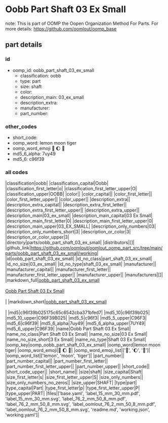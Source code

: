 # Oobb Part Shaft 03 Ex Small  

note: This is part of OOMP the Oopen Organization Method For Parts. For more details: https://github.com/oomlout/oomp_base

##  part details





### id
* oomp_id: oobb_part_shaft_03_ex_small
  * classification: oobb
  * type: part
  * size: shaft
  * color: 
  * description_main: 03_ex_small
  * description_extra: 
  * manufacturer: 
  * part_number: 

### other_codes
* short_code: 
* oomp_word: lemon moon tiger
* oomp_word_emoji :lemon: :moon: :tiger:
* md5_6_alpha: 7uy49
* md5_6: c96f39

### all codes 
|classification|oobb|
|classification_capital|Oobb|
|classification_first_letter|o|
|classification_first_letter_upper|O|
|classification_upper|OOBB|
|color||
|color_capital||
|color_first_letter||
|color_first_letter_upper||
|color_upper||
|description_extra||
|description_extra_capital||
|description_extra_first_letter||
|description_extra_first_letter_upper||
|description_extra_upper||
|description_main|03_ex_small|
|description_main_capital|03 Ex Small|
|description_main_first_letter|0|
|description_main_first_letter_upper|0|
|description_main_upper|03_EX_SMALL|
|description_only_numbers|03|
|description_only_numbers_short|3|
|description_or_color|3|
|description_or_color_upper|3|
|directory|parts/oobb_part_shaft_03_ex_small|
|distributors|[]|
|github_link|https://github.com/oomlout/oomlout_oomp_part_src/tree/main/parts/oobb_part_shaft_03_ex_small/working|
|id|oobb_part_shaft_03_ex_small|
|id_no_class|part_shaft_03_ex_small|
|id_no_size|03_ex_small|
|id_no_type|shaft_03_ex_small|
|manufacturer||
|manufacturer_capital||
|manufacturer_first_letter||
|manufacturer_first_letter_upper||
|manufacturer_upper||
|manufacturers|[]|
|markdown_full|[oobb_part_shaft_03_ex_small](https://github.com/oomlout/oomlout_oomp_part_src/tree/main/parts/oobb_part_shaft_03_ex_small/working)<br>[](https://github.com/oomlout/oomlout_oomp_part_src/tree/main/parts/oobb_part_shaft_03_ex_small/working)<br>[Oobb Part Shaft 03 Ex Small](https://github.com/oomlout/oomlout_oomp_part_src/tree/main/parts/oobb_part_shaft_03_ex_small/working)<br><br>|
|markdown_short|[oobb_part_shaft_03_ex_small](https://github.com/oomlout/oomlout_oomp_part_src/tree/main/parts/oobb_part_shaft_03_ex_small/working)<br><br>|
|md5|c96f39b025175c65c6542cba371bfed7|
|md5_10|c96f39b025|
|md5_10_upper|C96F39B025|
|md5_5|c96f3|
|md5_5_upper|C96F3|
|md5_6|c96f39|
|md5_6_alpha|7uy49|
|md5_6_alpha_upper|7UY49|
|md5_6_upper|C96F39|
|name|Oobb Part Shaft 03 Ex Small|
|name_no_class|Part Shaft 03 Ex Small|
|name_no_size|03 Ex Small|
|name_no_size_short|3 Ex Small|
|name_no_type|Shaft 03 Ex Small|
|oomp_key|oomp_oobb_part_shaft_03_ex_small|
|oomp_word|lemon moon tiger|
|oomp_word_emoji|:lemon: :moon: :tiger:|
|oomp_word_emoji_list|[':lemon:', ':moon:', ':tiger:']|
|oomp_word_list|['lemon', 'moon', 'tiger']|
|part_number||
|part_number_capital||
|part_number_first_letter||
|part_number_first_letter_upper||
|part_number_upper||
|short_code||
|short_code_upper||
|short_name||
|size|shaft|
|size_capital|Shaft|
|size_first_letter|s|
|size_first_letter_upper|S|
|size_only_numbers||
|size_only_numbers_no_zeros||
|size_upper|SHAFT|
|type|part|
|type_capital|Part|
|type_first_letter|p|
|type_first_letter_upper|P|
|type_upper|PART|
|files|['base.yaml', 'label_15_mm_30_mm.pdf', 'label_15_mm_30_mm.svg', 'label_76_2_mm_50_8_mm.pdf', 'label_76_2_mm_50_8_mm.svg', 'label_oomlout_76_2_mm_50_8_mm.pdf', 'label_oomlout_76_2_mm_50_8_mm.svg', 'readme.md', 'working.json', 'working.yaml']|
